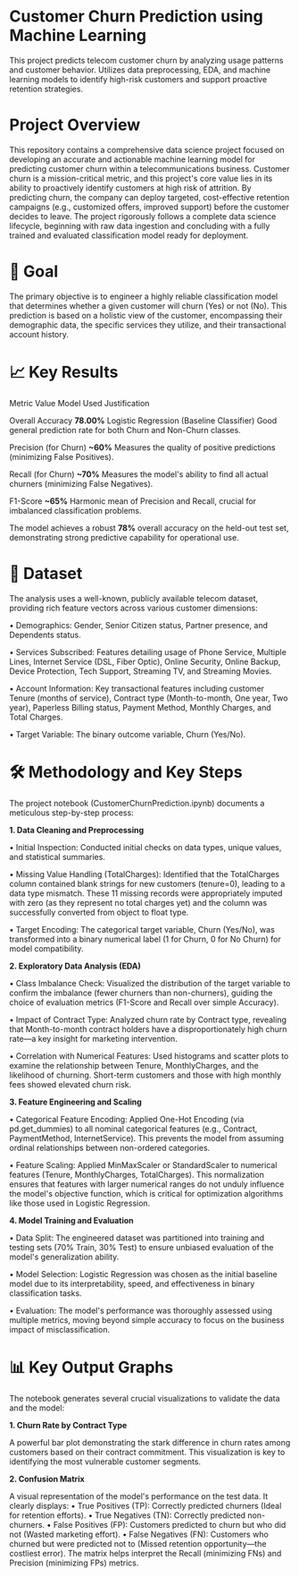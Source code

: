 # Customer Churn Prediction using Machine Learning
This project predicts telecom customer churn by analyzing usage patterns and customer behavior. Utilizes data preprocessing, EDA, and machine learning models to identify high-risk customers and support proactive retention strategies.

# Project Overview
This repository contains a comprehensive data science project focused on developing an accurate and actionable machine learning model for predicting customer churn within a telecommunications business. Customer churn is a mission-critical metric, and this project's core value lies in its ability to proactively identify customers at high risk of attrition. By predicting churn, the company can deploy targeted, cost-effective retention campaigns (e.g., customized offers, improved support) before the customer decides to leave.
The project rigorously follows a complete data science lifecycle, beginning with raw data ingestion and concluding with a fully trained and evaluated classification model ready for deployment.

# 🎯 Goal
The primary objective is to engineer a highly reliable classification model that determines whether a given customer will churn (Yes) or not (No). This prediction is based on a holistic view of the customer, encompassing their demographic data, the specific services they utilize, and their transactional account history.

# 📈 Key Results
Metric	Value	Model Used	Justification

Overall Accuracy	**78.00%**	Logistic Regression (Baseline Classifier)	Good general prediction rate for both Churn and Non-Churn classes.

Precision (for Churn)	**~60%**		Measures the quality of positive predictions (minimizing False Positives).

Recall (for Churn)	**~70%**		Measures the model's ability to find all actual churners (minimizing False Negatives).

F1-Score	**~65%**		Harmonic mean of Precision and Recall, crucial for imbalanced classification problems.

The model achieves a robust **78%** overall accuracy on the held-out test set, demonstrating strong predictive capability for operational use.

# 📁 Dataset
The analysis uses a well-known, publicly available telecom dataset, providing rich feature vectors across various customer dimensions:

•	Demographics: Gender, Senior Citizen status, Partner presence, and Dependents status.

•	Services Subscribed: Features detailing usage of Phone Service, Multiple Lines, Internet Service (DSL, Fiber Optic), Online Security, Online Backup, Device Protection, Tech Support, Streaming TV, and Streaming Movies.

•	Account Information: Key transactional features including customer Tenure (months of service), Contract type (Month-to-month, One year, Two year), Paperless Billing status, Payment Method, Monthly Charges, and Total Charges.

•	Target Variable: The binary outcome variable, Churn (Yes/No).

# 🛠️ Methodology and Key Steps
The project notebook (CustomerChurnPrediction.ipynb) documents a meticulous step-by-step process:

**1. Data Cleaning and Preprocessing**

•	Initial Inspection: Conducted initial checks on data types, unique values, and statistical summaries.

•	Missing Value Handling (TotalCharges): Identified that the TotalCharges column contained blank strings for new customers (tenure=0), leading to a data type mismatch. These 11 missing records were appropriately imputed with zero (as they represent no total charges yet) and the column was successfully converted from object to float type.

•	Target Encoding: The categorical target variable, Churn (Yes/No), was transformed into a binary numerical label (1 for Churn, 0 for No Churn) for model compatibility.

**2. Exploratory Data Analysis (EDA)**

•	Class Imbalance Check: Visualized the distribution of the target variable to confirm the imbalance (fewer churners than non-churners), guiding the choice of evaluation metrics (F1-Score and Recall over simple Accuracy).

•	Impact of Contract Type: Analyzed churn rate by Contract type, revealing that Month-to-month contract holders have a disproportionately high churn rate—a key insight for marketing intervention.

•	Correlation with Numerical Features: Used histograms and scatter plots to examine the relationship between Tenure, MonthlyCharges, and the likelihood of churning. Short-term customers and those with high monthly fees showed elevated churn risk.

**3. Feature Engineering and Scaling**

•	Categorical Feature Encoding: Applied One-Hot Encoding (via pd.get_dummies) to all nominal categorical features (e.g., Contract, PaymentMethod, InternetService). This prevents the model from assuming ordinal relationships between non-ordered categories.

•	Feature Scaling: Applied MinMaxScaler or StandardScaler to numerical features (Tenure, MonthlyCharges, TotalCharges). This normalization ensures that features with larger numerical ranges do not unduly influence the model's objective function, which is critical for optimization algorithms like those used in Logistic Regression.

**4. Model Training and Evaluation**

•	Data Split: The engineered dataset was partitioned into training and testing sets (70% Train, 30% Test) to ensure unbiased evaluation of the model's generalization ability.

•	Model Selection: Logistic Regression was chosen as the initial baseline model due to its interpretability, speed, and effectiveness in binary classification tasks.

•	Evaluation: The model's performance was thoroughly assessed using multiple metrics, moving beyond simple accuracy to focus on the business impact of misclassification.

# 📊 Key Output Graphs
The notebook generates several crucial visualizations to validate the data and the model:

**1. Churn Rate by Contract Type**

A powerful bar plot demonstrating the stark difference in churn rates among customers based on their contract commitment. This visualization is key to identifying the most vulnerable customer segments.

**2. Confusion Matrix**

A visual representation of the model's performance on the test data. It clearly displays:
•	True Positives (TP): Correctly predicted churners (Ideal for retention efforts).
•	True Negatives (TN): Correctly predicted non-churners.
•	False Positives (FP): Customers predicted to churn but who did not (Wasted marketing effort).
•	False Negatives (FN): Customers who churned but were predicted not to (Missed retention opportunity—the costliest error).
The matrix helps interpret the Recall (minimizing FNs) and Precision (minimizing FPs) metrics.



